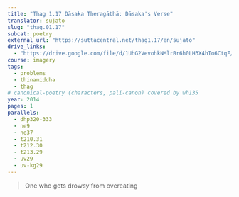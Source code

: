 ```yaml
---
title: "Thag 1.17 Dāsaka Theragāthā: Dāsaka's Verse"
translator: sujato
slug: "thag.01.17"
subcat: poetry
external_url: "https://suttacentral.net/thag1.17/en/sujato"
drive_links:
  - "https://drive.google.com/file/d/1UhG2VevohkNMlrBr6h0LH3X4hIo6CtqF/view?usp=drivesdk"
course: imagery
tags:
  - problems
  - thinamiddha
  - thag
# canonical-poetry (characters, pali-canon) covered by wh135
year: 2014
pages: 1
parallels:
  - dhp320-333
  - ne9
  - ne37
  - t210.31
  - t212.30
  - t213.29
  - uv29
  - uv-kg29
---
```


> One who gets drowsy from overeating
